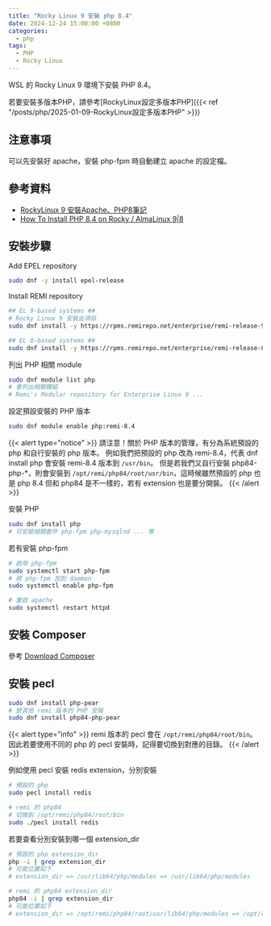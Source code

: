 ```yaml
---
title: "Rocky Linux 9 安裝 php 8.4"
date: 2024-12-24 15:00:00 +0800
categories: 
  - php
tags:
  - PHP
  - Rocky Linux
---
```


WSL 的 Rocky Linux 9 環境下安裝 PHP 8.4。

若要安裝多版本PHP，請參考[RockyLinux設定多版本PHP]({{< ref "/posts/php/2025-01-09-RockyLinux設定多版本PHP" >}})

## 注意事項

可以先安裝好 apache，安裝 php-fpm 時自動建立 apache 的設定檔。

## 參考資料

- [RockyLinux 9 安裝Apache、PHP8筆記](https://hackmd.io/@nfu-johnny/ryWBPGpoj?utm_source=preview-mode&utm_medium=rec)
- [How To Install PHP 8.4 on Rocky / AlmaLinux 9|8](https://computingforgeeks.com/how-to-install-php-8-4-on-rocky-almalinux/#google_vignette)

## 安裝步驟

Add EPEL repository

```bash
sudo dnf -y install epel-release
```

Install REMI repository

```bash
## EL 9-based systems ##
# Rocky Linux 9 安裝此項目
sudo dnf install -y https://rpms.remirepo.net/enterprise/remi-release-9.rpm

## EL 8-based systems ##
sudo dnf install -y https://rpms.remirepo.net/enterprise/remi-release-8.rpm
```

列出 PHP 相關 module

```bash
sudo dnf module list php
# 會列出相關模組
# Remi's Modular repository for Enterprise Linux 9 ...
```

設定預設安裝的 PHP 版本

```bash
sudo dnf module enable php:remi-8.4
```

{{< alert type="notice" >}}
請注意！關於 PHP 版本的管理，有分為系統預設的 php 和自行安裝的 php 版本。
例如我們把預設的 php 改為 remi-8.4，代表 dnf install php 會安裝 remi-8.4 版本到 `/usr/bin`。
但是若我們又自行安裝 php84-php-*，則會安裝到 `/opt/remi/php84/root/usr/bin`，這時候雖然預設的 php 也是 php 8.4 但和 php84 是不一樣的，若有 extension 也是要分開裝。
{{< /alert >}}

安裝 PHP

```bash
sudo dnf install php
# 可安裝相關套件 php-fpm php-mysqlnd ... 等
```

若有安裝 php-fpm

```bash
# 啟用 php-fpm
sudo systemctl start php-fpm
# 將 php-fpm 加到 daemon
sudo systemctl enable php-fpm

# 重啟 apache
sudo systemctl restart httpd

```

## 安裝 Composer

參考 [Download Composer](https://getcomposer.org/download/)

## 安裝 pecl

```bash
sudo dnf install php-pear
# 替其他 remi 版本的 PHP 安裝
sudo dnf install php84-php-pear
```

{{< alert type="info" >}}
remi 版本的 pecl 會在 `/opt/remi/php84/root/bin`。  
因此若要使用不同的 php 的 pecl 安裝時，記得要切換到對應的目錄。
{{< /alert >}}

例如使用 pecl 安裝 redis extension，分別安裝

```bash
# 預設的 php
sudo pecl install redis 

# remi 的 php84
# 切換到 /opt/remi/php84/root/bin
sudo ./pecl install redis
```

若要查看分別安裝到哪一個 extension_dir

```bash
# 預設的 php extension_dir
php -i | grep extension_dir
# 可能位置如下
# extension_dir => /usr/lib64/php/modules => /usr/lib64/php/modules

# remi 的 php84 extension_dir
php84 -i | grep extension_dir
# 可能位置如下 
# extension_dir => /opt/remi/php84/root/usr/lib64/php/modules => /opt/remi/php84/root/usr/lib64/php/modules

```
